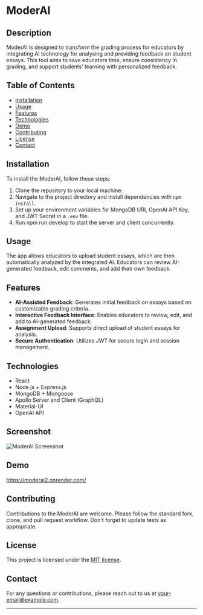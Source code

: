 # ModerAI

## Description

ModerAI is designed to transform the grading process for educators by integrating AI technology for analysing and providing feedback on student essays. This tool aims to save educators time, ensure consistency in grading, and support students' learning with personalized feedback.

## Table of Contents

- [Installation](#installation)
- [Usage](#usage)
- [Features](#features)
- [Technologies](#technologies)
- [Demo](#demo)
- [Contributing](#contributing)
- [License](#license)
- [Contact](#contact)

## Installation

To install the ModerAI, follow these steps:

1. Clone the repository to your local machine.
2. Navigate to the project directory and install dependencies with `npm install`.
3. Set up your environment variables for MongoDB URI, OpenAI API Key, and JWT Secret in a `.env` file.
4. Run npm run develop to start the server and client concurrently.

## Usage

The app allows educators to upload student essays, which are then automatically analyzed by the integrated AI. Educators can review AI-generated feedback, edit comments, and add their own feedback.

## Features

- **AI-Assisted Feedback**: Generates initial feedback on essays based on customizable grading criteria.
- **Interactive Feedback Interface**: Enables educators to review, edit, and add to AI-generated feedback.
- **Assignment Upload**: Supports direct upload of student essays for analysis.
- **Secure Authentication**: Utilizes JWT for secure login and session management.

## Technologies

- React
- Node.js + Express.js
- MongoDB + Mongoose
- Apollo Server and Client (GraphQL)
- Material-UI
- OpenAI API

## Screenshot

![ModerAI Screenshot](./client/build/assets/Screenshot.png)

## Demo

https://moderai2.onrender.com/

## Contributing

Contributions to the ModerAI are welcome. Please follow the standard fork, clone, and pull request workflow. Don't forget to update tests as appropriate.

## License

This project is licensed under the [MIT license](LICENSE.txt).

## Contact

For any questions or contributions, please reach out to us at [your-email@example.com](mailto:your-email@example.com).

---
